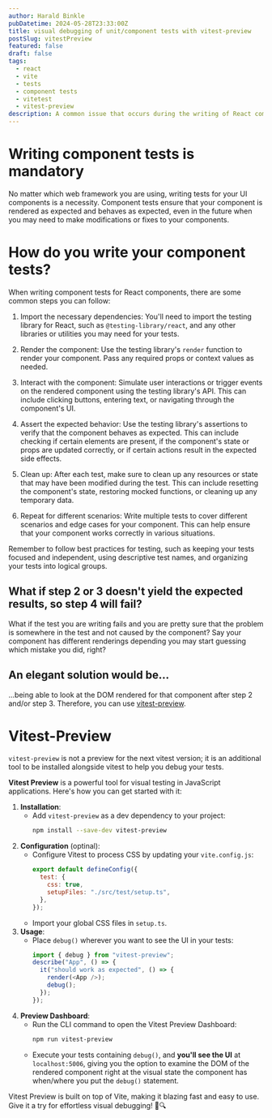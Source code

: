 ```yaml
---
author: Harald Binkle
pubDatetime: 2024-05-28T23:33:00Z
title: visual debugging of unit/component tests with vitest-preview
postSlug: vitestPreview
featured: false
draft: false
tags:
  - react
  - vite
  - tests
  - component tests
  - vitetest
  - vitest-preview
description: A common issue that occurs during the writing of React components is solved...
---
```


# Writing component tests is mandatory

No matter which web framework you are using, writing tests for your UI components is a necessity.
Component tests ensure that your component is rendered as expected and behaves as expected, even in the future when you may need to make modifications or fixes to your components.

# How do you write your component tests?

When writing component tests for React components, there are some common steps you can follow:

1. Import the necessary dependencies: You'll need to import the testing library for React, such as `@testing-library/react`, and any other libraries or utilities you may need for your tests.

2. Render the component: Use the testing library's `render` function to render your component. Pass any required props or context values as needed.

3. Interact with the component: Simulate user interactions or trigger events on the rendered component using the testing library's API. This can include clicking buttons, entering text, or navigating through the component's UI.

4. Assert the expected behavior: Use the testing library's assertions to verify that the component behaves as expected. This can include checking if certain elements are present, if the component's state or props are updated correctly, or if certain actions result in the expected side effects.

5. Clean up: After each test, make sure to clean up any resources or state that may have been modified during the test. This can include resetting the component's state, restoring mocked functions, or cleaning up any temporary data.

6. Repeat for different scenarios: Write multiple tests to cover different scenarios and edge cases for your component. This can help ensure that your component works correctly in various situations.

Remember to follow best practices for testing, such as keeping your tests focused and independent, using descriptive test names, and organizing your tests into logical groups.

## What if step 2 or 3 doesn't yield the expected results, so step 4 will fail?

What if the test you are writing fails and you are pretty sure that the problem is somewhere in the test and not caused by the component?
Say your component has different renderings depending you may start guessing which mistake you did, right?

## An elegant solution would be...

...being able to look at the DOM rendered for that component after step 2 and/or step 3.
Therefore, you can use [vitest-preview](https://www.vitest-preview.com/).

# Vitest-Preview

`vitest-preview` is not a preview for the next vitest version; it is an additional tool to be installed alongside vitest to help you debug your tests.

**Vitest Preview** is a powerful tool for visual testing in JavaScript applications. Here's how you can get started with it:

1. **Installation**:
   - Add `vitest-preview` as a dev dependency to your project:
     ```bash
     npm install --save-dev vitest-preview
     ```
2. **Configuration** (optinal):
   - Configure Vitest to process CSS by updating your `vite.config.js`:
     ```javascript
     export default defineConfig({
       test: {
         css: true,
         setupFiles: "./src/test/setup.ts",
       },
     });
     ```
   - Import your global CSS files in `setup.ts`.
3. **Usage**:
   - Place `debug()` wherever you want to see the UI in your tests:
     ```javascript
     import { debug } from "vitest-preview";
     describe("App", () => {
       it("should work as expected", () => {
         render(<App />);
         debug();
       });
     });
     ```
4. **Preview Dashboard**:
   - Run the CLI command to open the Vitest Preview Dashboard:
     ```bash
     npm run vitest-preview
     ```
   - Execute your tests containing `debug()`, and **you'll see the UI** at `localhost:5006`, giving you the option to examine the DOM of the rendered component right at the visual state the component has when/where you put the `debug()` statement.

Vitest Preview is built on top of Vite, making it blazing fast and easy to use. Give it a try for effortless visual debugging! 🚀🔍
